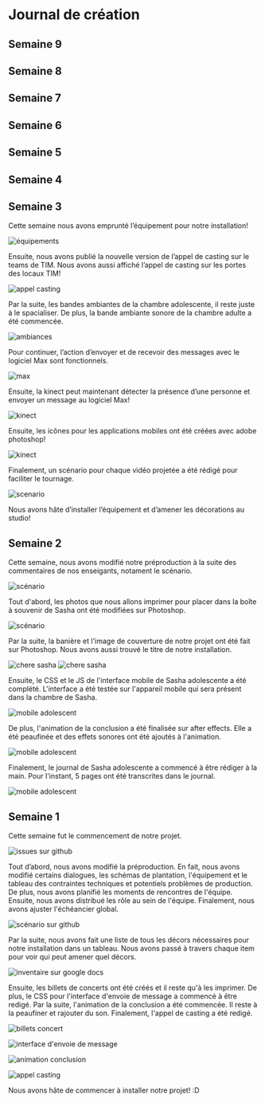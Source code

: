 # Journal de création

## Semaine 9

## Semaine 8

## Semaine 7

## Semaine 6

## Semaine 5

## Semaine 4

## Semaine 3
Cette semaine nous avons emprunté l’équipement pour notre installation!

![équipements](medias/jw-equipement_01.jpg)


Ensuite, nous avons publié la nouvelle version de l’appel de casting sur le teams de TIM. Nous avons aussi affiché l’appel de casting sur les portes des locaux TIM!

![appel casting](medias/jw-appel_casting_V2.JPG)


Par la suite, les bandes ambiantes de la chambre adolescente, il reste juste à le spacialiser. De plus, la bande ambiante sonore de la chambre adulte a été commencée.

![ambiances](medias/jw-equipement_01.jpg)


Pour continuer, l’action d’envoyer et de recevoir des messages avec le logiciel Max sont fonctionnels.

![max](medias/k-connexion_max_web.gif)


Ensuite, la kinect peut maintenant détecter la présence d’une personne et envoyer un message au logiciel Max!

![kinect](medias/jw_max_01.jpg)


Ensuite, les icônes pour les applications mobiles ont été créées avec adobe photoshop! 

![kinect](medias/a-applications.png)


Finalement, un scénario pour chaque vidéo projetée a été rédigé pour faciliter le tournage. 

![scenario](medias/s-scenario.JPG)


Nous avons hâte d’installer l’équipement et d’amener les décorations au studio!

## Semaine 2
Cette semaine, nous avons modifié notre préproduction à la suite des commentaires de nos enseigants, notament le scénario.

![scénario](medias/jw-scene_conclusion.png)


Tout d'abord, les photos que nous allons imprimer pour placer dans la boîte à souvenir de Sasha ont été modifiées sur Photoshop.

![scénario](medias/jw-photos_souvenirs.png)


Par la suite, la banière et l'image de couverture de notre projet ont été fait sur Photoshop. Nous avons aussi trouvé le titre de notre installation.

![chere sasha](medias/t-couverture.png)
![chere sasha](medias/t-banniere.png)


Ensuite, le CSS et le JS de l'interface mobile de Sasha adolescente a été complété. L'interface a été testée sur l'appareil mobile qui sera présent dans la chambre de Sasha. 

![mobile adolescent](medias/k-mobile.jpg)


De plus, l'animation de la conclusion a été finalisée sur after effects. Elle a été peaufinée et des effets sonores ont été ajoutés à l'animation.

![mobile adolescent](medias/jw-scene_conclusion.png)


Finalement, le journal de Sasha adolescente a commencé à être rédiger à la main. Pour l'instant, 5 pages ont été transcrites dans le journal. 

![mobile adolescent](medias/s-journal_ado.jpg)

## Semaine 1

Cette semaine fut le commencement de notre projet.

![issues sur github](medias/jw-semaine1_issues.png)


Tout d’abord, nous avons modifié la préproduction. En fait, nous avons modifié certains dialogues, les schémas de plantation, l'équipement et le tableau des contraintes techniques et potentiels problèmes de production. De plus, nous avons planifié les moments de rencontres de l'équipe. Ensuite, nous avons distribué les rôle au sein de l'équipe. Finalement, nous avons ajuster l'échéancier global.

![scénario sur github](medias/jw_scenario.JPG)


Par la suite, nous avons fait une liste de tous les décors nécessaires pour notre installation dans un tableau. Nous avons passé à travers chaque item pour voir qui peut amener quel décors. 

![inventaire sur google docs](medias/jw_inventaire.png)


Ensuite, les billets de concerts ont été créés et il reste qu'à les imprimer. De plus, le CSS pour l'interface d'envoie de message a commencé à être redigé. Par la suite, l'animation de la conclusion a été commencée. Il reste à la peaufiner et rajouter du son. Finalement, l'appel de casting a été redigé.

![billets concert](medias/s_billet.JPG)

![interface d'envoie de message](medias/k-semaine1_interface_envoie.png)

![animation conclusion](medias/a-animation_conclusion.gif)

![appel casting](medias/a-t-appel_casting.png)

Nous avons hâte de commencer à installer notre projet! :D




